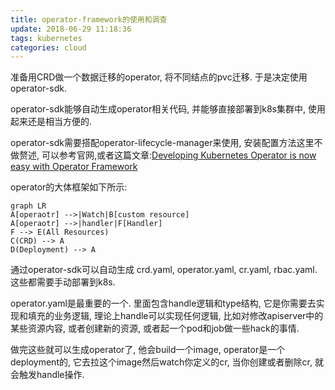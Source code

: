 ```yaml
---
title: operator-framework的使用和调查
update: 2018-06-29 11:18:36
tags: kubernetes
categories: cloud
---
```


准备用CRD做一个数据迁移的operator, 将不同结点的pvc迁移. 于是决定使用operator-sdk.

operator-sdk能够自动生成operator相关代码, 并能够直接部署到k8s集群中, 使用起来还是相当方便的.

operator-sdk需要搭配operator-lifecycle-manager来使用, 安装配置方法这里不做赘述, 可以参考官网,或者这篇文章:[Developing Kubernetes Operator is now easy with Operator Framework](https://devops.college/developing-kubernetes-operator-is-now-easy-with-operator-framework-d3194a7428ff)

operator的大体框架如下所示:

```mermaid
graph LR
A[operaotr] -->|Watch|B[custom resource]
A[operaotr] -->|handler|F[Handler] 
F --> E(All Resources)
C(CRD) --> A    
D(Deployment) --> A
```

通过operator-sdk可以自动生成 crd.yaml, operator.yaml, cr.yaml, rbac.yaml. 这些都需要手动部署到k8s. 

operator.yaml是最重要的一个. 里面包含handle逻辑和type结构, 它是你需要去实现和填充的业务逻辑, 理论上handle可以实现任何逻辑, 比如对修改apiserver中的某些资源内容, 或者创建新的资源, 或者起一个pod和job做一些hack的事情. 

做完这些就可以生成operator了, 他会build一个image, operator是一个deployment的, 它去拉这个image然后watch你定义的cr, 当你创建或者删除cr, 就会触发handle操作.	